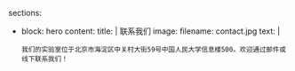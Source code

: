 sections:
- block: hero
  content:
  title: |
  联系我们
  image:
  filename: contact.jpg
  text: |
  <br>

      我们的实验室位于北京市海淀区中关村大街59号中国人民大学信息楼500。欢迎通过邮件或线下联系我们！
  
